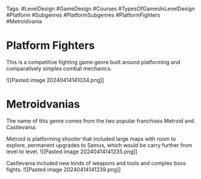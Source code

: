 Tags: #LevelDesign #GameDesign #Courses #TypesOfGamesInLevelDesign #Platform #Subgenres #PlatformSubgenres #PlatformFighters #Metroidvania

# Platform Fighters
This is a competitive fighting game genre built around platforming and comparatively simples combat mechanics.

![[Pasted image 20240414141034.png]]

# Metroidvanias
The name of this genre comes from the two popular franchises Metroid and Castlevania.

Metroid is platforming shooter that included large maps with room to explore, permanent upgrades to Samus, which would be carry further from level to level.
![[Pasted image 20240414141235.png]]

Castlevania included new kinds of weapons and tools and complex boss fights.
![[Pasted image 20240414141239.png]]